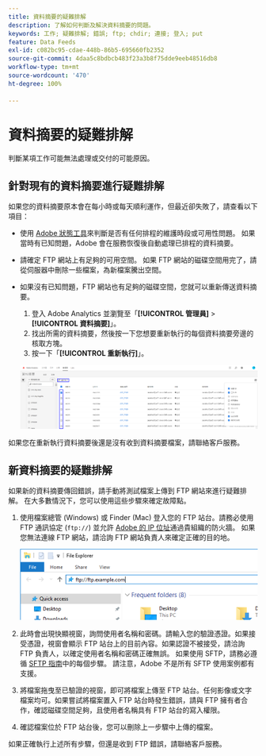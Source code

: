 ```yaml
---
title: 資料摘要的疑難排解
description: 了解如何判斷及解決資料摘要的問題。
keywords: 工作; 疑難排解; 錯誤; ftp; chdir; 連接; 登入; put
feature: Data Feeds
exl-id: c082bc95-cdae-448b-86b5-695660fb2352
source-git-commit: 4daa5c8bdbcb483f23a3b8f75dde9eeb48516db8
workflow-type: tm+mt
source-wordcount: '470'
ht-degree: 100%

---
```


# 資料摘要的疑難排解

判斷某項工作可能無法處理或交付的可能原因。

## 針對現有的資料摘要進行疑難排解

如果您的資料摘要原本會在每小時或每天順利運作，但最近卻失敗了，請查看以下項目：

* 使用 [Adobe 狀態工具](https://status.adobe.com/en/experience_cloud)來判斷是否有任何排程的維護時段或可用性問題。 如果當時有已知問題，Adobe 會在服務恢復後自動處理已排程的資料摘要。
* 請確定 FTP 網站上有足夠的可用空間。 如果 FTP 網站的磁碟空間用完了，請從伺服器中刪除一些檔案，為新檔案騰出空間。
* 如果沒有已知問題，FTP 網站也有足夠的磁碟空間，您就可以重新傳送資料摘要。

   1. 登入 Adobe Analytics 並瀏覽至「**[!UICONTROL 管理員]** > **[!UICONTROL 資料摘要]**」。
   2. 找出所需的資料摘要，然後按一下您想要重新執行的每個資料摘要旁邊的核取方塊。
   3. 按一下「**[!UICONTROL 重新執行]**」。

   ![重新執行](assets/rerun.png)

如果您在重新執行資料摘要後還是沒有收到資料摘要檔案，請聯絡客戶服務。

## 新資料摘要的疑難排解

如果新的資料摘要傳回錯誤，請手動將測試檔案上傳到 FTP 網站來進行疑難排解。 在大多數情況下，您可以使用這些步驟來確定故障點。

1. 使用檔案總管 (Windows) 或 Finder (Mac) 登入您的 FTP 站台。請務必使用 FTP 通訊協定 (`ftp://`) 並允許 [Adobe 的 IP 位址](/help/technotes/ip-addresses.md)通過貴組織的防火牆。 如果您無法連線 FTP 網站，請洽詢 FTP 網站負責人來確定正確的目的地。

   ![檔案總管](assets/file_explorer.png)

2. 此時會出現快顯視窗，詢問使用者名稱和密碼。請輸入您的驗證憑證。如果接受憑證，視窗會顯示 FTP 站台上的目前內容。如果認證不被接受，請洽詢 FTP 負責人，以確定使用者名稱和密碼正確無誤。 如果使用 SFTP，請務必遵循 [SFTP 指南](../ftp-and-sftp/c-sftp/ftp-sftp.md)中的每個步驟。 請注意，Adobe 不是所有 SFTP 使用案例都有支援。
3. 將檔案拖曳至已驗證的視窗，即可將檔案上傳至 FTP 站台。任何影像或文字檔案均可。如果嘗試將檔案置入 FTP 站台時發生錯誤，請與 FTP 擁有者合作，確認磁碟空間足夠，且使用者名稱具有 FTP 站台的寫入權限。
4. 確認檔案位於 FTP 站台後，您可以刪除上一步驟中上傳的檔案。

如果正確執行上述所有步驟，但還是收到 FTP 錯誤，請聯絡客戶服務。
